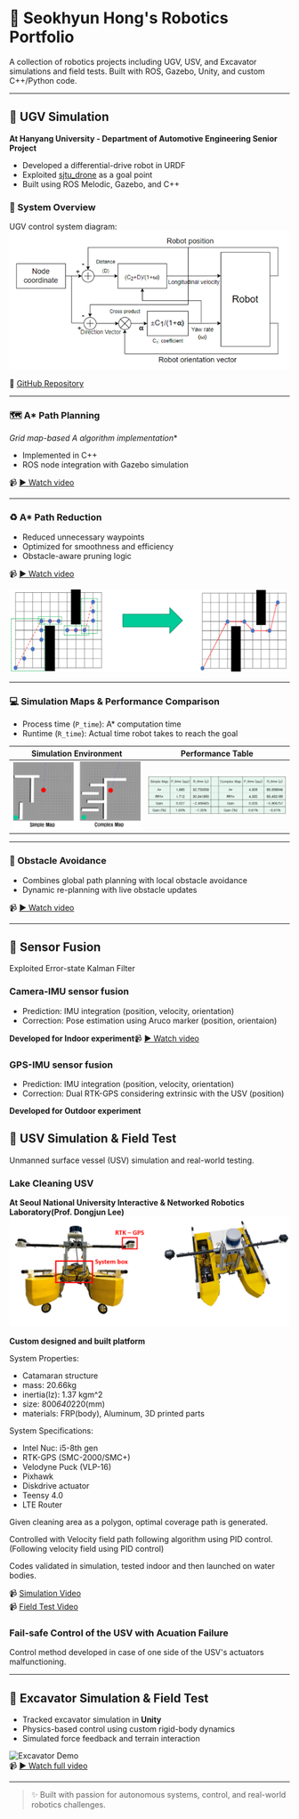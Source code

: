# 🤖 Seokhyun Hong's Robotics Portfolio

A collection of robotics projects including UGV, USV, and Excavator simulations and field tests. Built with ROS, Gazebo, Unity, and custom C++/Python code.

---

## 🚗 UGV Simulation  
**At Hanyang University - Department of Automotive Engineering Senior Project**

- Developed a differential-drive robot in URDF
- Exploited [sjtu_drone](https://github.com/tahsinkose/sjtu-drone) as a goal point
- Built using ROS Melodic, Gazebo, and C++

### 🧩 System Overview

UGV control system diagram:  
![UGV Control Diagram](images/UGV/UGV_diagram.png)

🔗 [GitHub Repository](https://github.com/amoogeona11/Reduced-path-Iterative-A-star)

---

### 🗺️ A* Path Planning

**Grid map-based A* algorithm implementation**  
- Implemented in C++
- ROS node integration with Gazebo simulation

📹 [▶️ Watch video](https://youtu.be/fq33Nl0Rb3Q)

---

### ♻️ A* Path Reduction

- Reduced unnecessary waypoints
- Optimized for smoothness and efficiency
- Obstacle-aware pruning logic

📹 [▶️ Watch video](https://youtu.be/kfxGbPY_JvY)

![A* Path Reduction](images/UGV/RPAstar.png)

---

### 💻 Simulation Maps & Performance Comparison

- Process time (`P_time`): A* computation time  
- Runtime (`R_time`): Actual time robot takes to reach the goal

| Simulation Environment | Performance Table |
|------------------------|-------------------|
| ![Map](images/UGV/Map.png) | ![Table](images/UGV/Table.png) |

---

### 🚧 Obstacle Avoidance

- Combines global path planning with local obstacle avoidance  
- Dynamic re-planning with live obstacle updates

📹 [▶️ Watch video](https://youtu.be/nBfN8mHjhsk)

---

## 📱 Sensor Fusion
Exploited Error-state Kalman Filter
### Camera-IMU sensor fusion
- Prediction: IMU integration (position, velocity, orientation)
- Correction: Pose estimation using Aruco marker (position, orientaion)

**Developed for Indoor experiment**📹 [▶️ Watch video](https://youtu.be/gelpOx11oOY)


### GPS-IMU sensor fusion
- Prediction: IMU integration (position, velocity, orientation)
- Correction: Dual RTK-GPS considering extrinsic with the USV (position)

**Developed for Outdoor experiment**

## 🚤 USV Simulation & Field Test
Unmanned surface vessel (USV) simulation and real-world testing.  

### Lake Cleaning USV
**At Seoul National University Interactive & Networked Robotics Laboratory(Prof. Dongjun Lee)**
![USV Platform](images/USV/USV.png)

**Custom designed and built platform**

System Properties:
- Catamaran structure
- mass: 20.66kg
- inertia(Iz): 1.37 kgm^2
- size: 800*640*220(mm)
- materials: FRP(body), Aluminum, 3D printed parts

System Specifications:
- Intel Nuc: i5-8th gen
- RTK-GPS (SMC-2000/SMC+)
- Velodyne Puck (VLP-16)
- Pixhawk
- Diskdrive actuator
- Teensy 4.0
- LTE Router

Given cleaning area as a polygon, optimal coverage path is generated.

Controlled with Velocity field path following algorithm using PID control. (Following velocity field using PID control)

Codes validated in simulation, tested indoor and then launched on water bodies.

📹 [Simulation Video](https://youtu.be/kfoeWoRUoZ0)  
📹 [Field Test Video](https://youtu.be/pwgTA8-aSr0)

### Fail-safe Control of the USV with Acuation Failure
Control method developed in case of one side of the USV's actuators malfunctioning.

---

## 🚜 Excavator Simulation & Field Test

- Tracked excavator simulation in **Unity**
- Physics-based control using custom rigid-body dynamics
- Simulated force feedback and terrain interaction

![Excavator Demo](./media/excavator.gif)  
📹 [▶️ Watch full video](https://youtu.be/YOUR_VIDEO_LINK)

---

> ✨ Built with passion for autonomous systems, control, and real-world robotics challenges.
